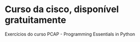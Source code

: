 # Curso da cisco, disponível gratuitamente
 Exercícios do curso PCAP - Programming Essentials in Python
